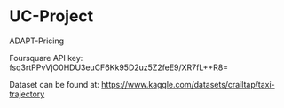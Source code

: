 # UC-Project

ADAPT-Pricing

Foursquare API key: fsq3rtPPvVjO0HDU3euCF6Kk95D2uz5Z2feE9/XR7fL++R8=

Dataset can be found at: https://www.kaggle.com/datasets/crailtap/taxi-trajectory